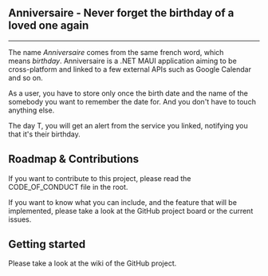 ## Anniversaire - Never forget the birthday of a loved one again

---

The name *Anniversaire* comes from the same french word, which means *birthday*. Anniversaire is a .NET MAUI application aiming to be cross-platform and linked to a few external APIs such as Google Calendar and so on.

As a user, you have to store only once the birth date and the name of the somebody you want to remember the date for. And you don't have to touch anything else.

The day T, you will get an alert from the service you linked, notifying you that it's their birthday.

## Roadmap & Contributions

If you want to contribute to this project, please read the CODE_OF_CONDUCT file in the root.

If you want to know what you can include, and the feature that will be implemented, please take a look at the GitHub project board or the current issues.

## Getting started

Please take a look at the wiki of the GitHub project.
